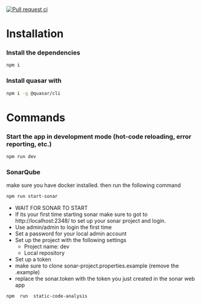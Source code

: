 [![Pull request ci](https://github.com/zen-home/zen-ui/actions/workflows/pull-ci.yml/badge.svg)](https://github.com/zen-home/zen-ui/actions/workflows/pull-ci.yml)

# Installation
###  Install the dependencies
```bash
npm i
```

### Install quasar with
```bash
npm i -g @quasar/cli
```

# Commands
###  Start the app in development mode (hot-code reloading, error reporting, etc.)
```bash
npm run dev
```

###  SonarQube

make sure you have docker installed. then run the following command

```bash
npm run start-sonar
```
* WAIT FOR SONAR TO START
* If its your first time starting sonar make sure to got to http://localhost:2348/ to set up your sonar project and login.
* Use admin/admin to login the first time
* Set a password for your local admin account
* Set up the project with the following settings
  * Project name:  dev
  * Local repository
* Set up a token
* make sure to clone sonar-project.properties.example (remove the .example)
* replace the sonar.token with the token you just created in the sonar web app
```bash
npm  run  static-code-analysis
```
